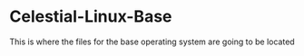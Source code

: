 # Celestial-Linux-Base
This is where the files for the base operating system are going to be located  
